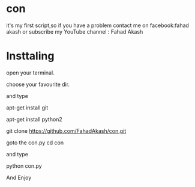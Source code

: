 # con
it's my first script,so if you have a problem contact me on facebook:fahad akash
or subscribe my YouTube channel : Fahad Akash
# Insttaling
open your terminal.

choose your favourite dir.

and type

apt-get install git

apt-get install python2

git clone https://github.com/FahadAkash/con.git

goto the con.py
cd con

and type 

python con.py

And Enjoy
